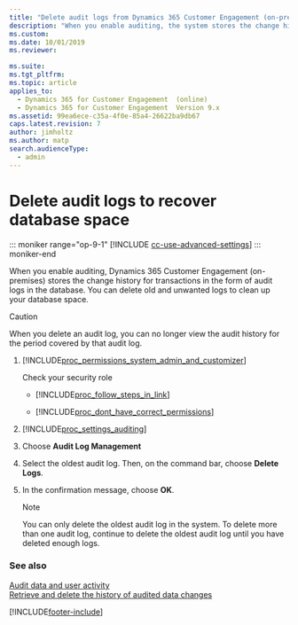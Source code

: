 ```yaml
---
title: "Delete audit logs from Dynamics 365 Customer Engagement (on-premises)"
description: "When you enable auditing, the system stores the change history audit logs within the database. You can delete old and unwanted logs to clean up your space."
ms.custom: 
ms.date: 10/01/2019
ms.reviewer: 

ms.suite: 
ms.tgt_pltfrm: 
ms.topic: article
applies_to: 
  - Dynamics 365 for Customer Engagement  (online)
  - Dynamics 365 for Customer Engagement  Version 9.x
ms.assetid: 99ea6ece-c35a-4f0e-85a4-26622ba9db67
caps.latest.revision: 7
author: jimholtz
ms.author: matp
search.audienceType: 
  - admin
---
```

# Delete audit logs to recover database space

::: moniker range="op-9-1"
[!INCLUDE [cc-use-advanced-settings](../includes/cc-use-advanced-settings.md)]
::: moniker-end

When you enable auditing, Dynamics 365 Customer Engagement (on-premises) stores the change history for transactions in the form of audit logs in the database. You can delete old and unwanted logs to clean up your database space.  
  
> [!CAUTION]
>  When you delete an audit log, you can no longer view the audit history for the period covered by that audit log.  
  
1. [!INCLUDE[proc_permissions_system_admin_and_customizer](../includes/proc-permissions-system-admin-and-customizer.md)]  
  
    Check your security role  
  
   - [!INCLUDE[proc_follow_steps_in_link](../includes/proc-follow-steps-in-link.md)]  
  
   - [!INCLUDE[proc_dont_have_correct_permissions](../includes/proc-dont-have-correct-permissions.md)]  
  
2. [!INCLUDE[proc_settings_auditing](../includes/proc-settings-auditing.md)]  
  
3. Choose **Audit Log Management**  
  
4. Select the oldest audit log. Then, on the command bar, choose **Delete Logs**.  
  
5. In the confirmation message, choose **OK**.  
  
   > [!NOTE]
   >  You can only delete the oldest audit log in the system. To delete more than one audit log, continue to delete the oldest audit log until you have deleted enough logs.  
  
### See also  
[Audit data and user activity](audit-data-user-activity.md)<br />
[Retrieve and delete the history of audited data changes](../developer/retrieve-and-delete-the-history-of-audited-data-changes.md)


[!INCLUDE[footer-include](../../../includes/footer-banner.md)]
